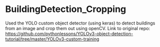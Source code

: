 # BuildingDetection_Cropping
Used the YOLO custom object detector (using keras) to detect buildings from an image and crop them out using openCV. 
Link to original repo: https://github.com/pythonlessons/YOLOv3-object-detection-tutorial/tree/master/YOLOv3-custom-training
